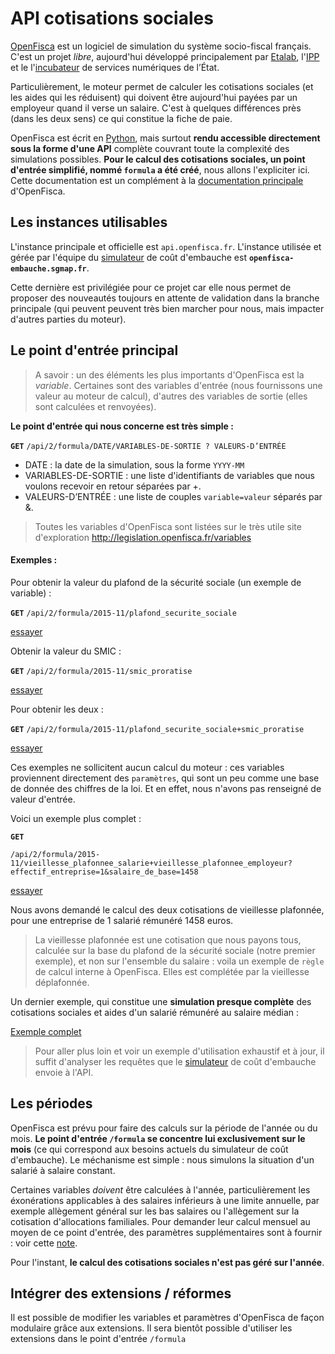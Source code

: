API cotisations sociales
===================

[OpenFisca](http://www.openfisca.fr/) est un logiciel de simulation du système socio-fiscal français. C'est un projet *libre*,  aujourd'hui développé principalement par [Etalab](http://etalab.gouv.fr/), l'[IPP](http://ipp.eu/) et le l'[incubateur](http://sgmap.github.io/) de services numériques de l’État.

Particulièrement, le moteur permet de calculer les cotisations sociales (et les aides qui les réduisent) qui doivent être aujourd'hui payées par un employeur quand il verse un salaire. C'est à quelques différences près (dans les deux sens) ce qui constitue la fiche de paie.

OpenFisca est écrit en [Python](https://fr.wikipedia.org/wiki/Python_%28langage%29), mais surtout **rendu accessible directement sous la forme d'une API** complète couvrant toute la complexité des simulations possibles. **Pour le calcul des cotisations sociales, un point d'entrée simplifié, nommé `formula` a été créé**, nous allons l'expliciter ici. Cette documentation est un complément à la [documentation principale](http://doc.openfisca.fr/) d'OpenFisca.


## Les instances utilisables

L'instance principale et officielle est `api.openfisca.fr`.
L'instance utilisée et gérée par l'équipe du [simulateur](http://sgmap.github.io/cout-embauche/) de coût d'embauche est **`openfisca-embauche.sgmap.fr`**.

Cette dernière est privilégiée pour ce projet car elle nous permet de proposer des nouveautés toujours en attente de validation dans la branche principale (qui peuvent peuvent très bien marcher pour nous, mais impacter d'autres parties du moteur).

## Le point d'entrée principal

> A savoir : un des éléments les plus importants d'OpenFisca est la *variable*. Certaines sont des variables d'entrée (nous fournissons une valeur au moteur de calcul), d'autres des variables de sortie (elles sont calculées et renvoyées).


**Le point d'entrée qui nous concerne est très simple :**

 **`GET`**  `/api/2/formula/DATE/VARIABLES-DE-SORTIE ? VALEURS-D’ENTRÉE`


- DATE : la date de la simulation, sous la forme `YYYY-MM`
- VARIABLES-DE-SORTIE : une liste d'identifiants de variables que nous voulons recevoir en retour séparées par +.
- VALEURS-D’ENTRÉE :  une liste de couples `variable=valeur` séparés par &.

> Toutes les variables d'OpenFisca sont listées sur le très utile site d'exploration http://legislation.openfisca.fr/variables

#### Exemples :

Pour obtenir la valeur du plafond de la sécurité sociale (un exemple de variable) :

**`GET`** `/api/2/formula/2015-11/plafond_securite_sociale`

[essayer](https://openfisca-embauche.sgmap.fr/api/2/formula/2015-11/plafond_securite_sociale)

Obtenir la valeur du SMIC :

**`GET`** `/api/2/formula/2015-11/smic_proratise`

[essayer](https://openfisca-embauche.sgmap.fr/api/2/formula/2015-11/smic_proratise)

Pour obtenir les deux :

**`GET`** `/api/2/formula/2015-11/plafond_securite_sociale+smic_proratise`

[essayer](https://openfisca-embauche.sgmap.fr/api/2/formula/2015-11/plafond_securite_sociale+smic_proratise)

Ces exemples ne sollicitent aucun calcul du moteur : ces variables proviennent directement des `paramètres`, qui sont un peu comme une base de donnée des chiffres de la loi. Et en effet, nous n'avons pas renseigné de valeur d'entrée.

Voici un exemple plus complet :

**`GET`**

 `/api/2/formula/2015-11/vieillesse_plafonnee_salarie+vieillesse_plafonnee_employeur?effectif_entreprise=1&salaire_de_base=1458`

[essayer](https://openfisca-embauche.sgmap.fr/api/2/formula/2015-11/vieillesse_plafonnee_salarie+vieillesse_plafonnee_employeur?effectif_entreprise=1&salaire_de_base=1458)

Nous avons demandé le calcul des deux cotisations de vieillesse plafonnée, pour une entreprise de 1 salarié rémunéré 1458 euros.

> La vieillesse plafonnée est une cotisation que nous payons tous,  calculée sur la base du plafond de la sécurité sociale (notre premier exemple), et non sur l'ensemble du salaire : voila un exemple de `règle` de calcul interne à OpenFisca. Elles est complétée par la vieillesse déplafonnée.

Un dernier exemple, qui constitue une **simulation presque complète** des cotisations sociales et aides d'un salarié rémunéré au salaire médian :

[Exemple complet](https://openfisca-embauche.sgmap.fr/api/2/formula/accident_du_travail+famille+fnal+versement_transport+agff_salarie+agirc_salarie+agirc_gmp_salarie+apec_salarie+arrco_salarie+chomage_salarie+cotisation_exceptionnelle_temporaire_salarie+vieillesse_plafonnee_salarie+vieillesse_deplafonnee_salarie+mmid_salarie+csg_deductible_salaire+csg_imposable_salaire+crds_salaire+salaire_net_a_payer+salaire_super_brut+ags+agff_employeur+apec_employeur+arrco_employeur+chomage_employeur+cotisation_exceptionnelle_temporaire_employeur+vieillesse_deplafonnee_employeur+vieillesse_plafonnee_employeur+mmid_employeur+contribution_supplementaire_apprentissage+contribution_solidarite_autonomie+formation_professionnelle+participation_effort_construction+taxe_apprentissage+taxe_salaires+agirc_employeur+agirc_gmp_employeur+allegement_fillon+allegement_cotisation_allocations_familiales+exoneration_cotisations_employeur_apprenti+exoneration_cotisations_employeur_stagiaire+exoneration_cotisations_employeur_jei+credit_impot_competitivite_emploi+financement_organisations_syndicales+prevoyance_obligatoire_cadre+cout_du_travail+aide_premier_salarie+smic_proratise?effectif_entreprise=1&type_sal=prive_non_cadre&salaire_de_base=2300&code_postal_entreprise=&depcom_entreprise=&allegement_fillon_mode_recouvrement=anticipe_regularisation_fin_de_periode&allegement_cotisation_allocations_familiales_mode_recouvrement=anticipe_regularisation_fin_de_periode&jeune_entreprise_innovante=false&contrat_de_travail_debut=2016-2)


> Pour aller plus loin et voir un exemple d'utilisation exhaustif et à jour, il suffit d'analyser les requêtes que le [simulateur](http://sgmap.github.io/cout-embauche/) de coût d'embauche envoie à l'API.


## Les périodes

OpenFisca est prévu pour faire des calculs sur la période de l'année ou du mois. **Le point d'entrée `/formula` se concentre lui exclusivement sur le mois** (ce qui correspond aux besoins actuels du simulateur de coût d'embauche). Le méchanisme est simple : nous simulons la situation d'un salarié à salaire constant.

Certaines variables *doivent* être calculées à l'année, particulièrement les éxonérations applicables à des salaires inférieurs à une limite annuelle, par exemple allègement général sur les bas salaires ou l'allègement sur la cotisation d'allocations familiales. Pour demander leur calcul mensuel au moyen de ce point d'entrée, des paramètres supplémentaires sont à fournir : voir cette [note](https://github.com/sgmap/cout-embauche/wiki/Note-sur-le-calcul-des-all%C3%A8gements-%28Fillon-g%C3%A9n%C3%A9ral-et-allocations-familiales%29).

Pour l'instant, **le calcul des cotisations sociales n'est pas géré sur l'année**.

## Intégrer des extensions / réformes

Il est possible de modifier les variables et paramètres d'OpenFisca de façon modulaire grâce aux extensions. Il sera bientôt possible d'utiliser les extensions dans le point d'entrée `/formula`
